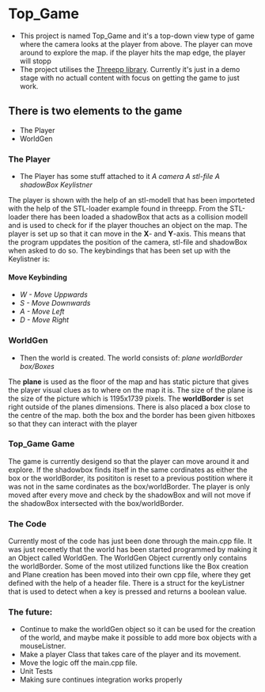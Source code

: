 # Top_Game
 - This project is named Top_Game and it's a top-down view type of game where the camera looks at the player from above. The player can move around to explore the map. if the player hits the map edge, the player will stopp
 - The project utilises the [Threepp library](https://github.com/markaren/threepp). Currently it's just in a demo stage with no actuall content with focus on getting the game to just work.
 
## There is two elements to the game
 - The Player
 - WorldGen

### The Player
 - The Player has some stuff attached to it
 *A camera*
 *A stl-file*
 *A shadowBox*
 *Keylistner*
 
 The player is shown with the help of an stl-modell that has been importeted with the help of the STL-loader example found in threepp.
 From the STL-loader there has been loaded a shadowBox that acts as a collision modell and is used to check for if the player thouches an object on the map.
 The player is set up so that it can move in the **X**- and **Y**-axis. 
 This means that the program uppdates the position of the camera, stl-file and shadowBox when asked to do so.
 The keybindings that has been set up with the Keylistner is:
 
 #### Move Keybinding
-  *W - Move Uppwards*
-  *S - Move Downwards*
-  *A - Move Left*
-  *D - Move Right*
 
 
 ### WorldGen
 - Then the world is created. The world consists of:
 *plane*
 *worldBorder*
 *box/Boxes*

The **plane** is used as the floor of the map and has static picture that gives the player visual clues as to where on the map it is.
The size of the plane is the size of the picture which is 1195x1739 pixels.
The **worldBorder** is set right outside of the planes dimensions.
There is also placed a box close to the centre of the map.
both the box and the border has been given hitboxes so that they can interact with the player

### Top_Game Game
The game is currently desigend so that the player can move around it and explore. If the shadowbox finds itself in the same cordinates as
either the box or the worldBorder, its posititon is reset to a previous postition where it was not in the same cordinates as the box/worldBorder.
The player is only moved after every move and check by the shadowBox and will not move if the shadowBox intersected with the box/worldBorder.

### The Code
Currently most of the code has just been done through the main.cpp file. It was just recenetly that the world has been started programmed by making it an Object called WorldGen. The WorldGen Object currently only contains the worldBorder. Some of the most utilized functions like the Box creation and Plane creation has been moved into their own cpp file, where they get defined with the help of a header file. There is a struct for the keyListner that is used to detect when a key is pressed and returns a boolean value.


### The future:
- Continue to make the worldGen object so it can be used for the creation of the world, and maybe make it possible to add more box objects with a mouseListner.
- Make a player Class that takes care of the player and its movement.
- Move the logic off the main.cpp file.
- Unit Tests
- Making sure continues integration works properly
